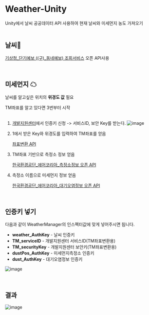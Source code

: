 # Weather-Unity
Unity에서 날씨 공공데이터 API 사용하여 현재 날씨와 미세먼지 농도 가져오기
<br><br>

## 날씨🌈

[기상청_단기예보 ((구)_동네예보) 조회서비스](https://www.data.go.kr/data/15084084/openapi.do) 오픈 API사용

<br>

## 미세먼지 ☁

날씨를 알고싶은 위치의 **위경도 값** 필요

TM좌표를 알고 있다면 3번부터 시작
<br><br>

1. [개발지원센터](https://sgis.kostat.go.kr/developer/html/main.html)에서 인증키 신청 -> 서비스ID, 보안 Key를 받는다.
![image](https://user-images.githubusercontent.com/28985207/207206633-d7b63b07-66d5-4c00-8a41-80adcc2d3d26.png)

2. 1에서 받은 Key와 위경도를 입력하여 TM좌표를 얻음

   [좌표변환 API](https://sgis.kostat.go.kr/developer/html/newOpenApi/api/dataApi/coord.html)
3. TM좌표 기반으로 측정소 정보 얻음
    
    [한국환경공단_에어코리아_측정소정보 오픈 API](https://www.data.go.kr/data/15073877/openapi.do)
4. 측정소 이름으로 미세먼지 정보 얻음

    [한국환경공단_에어코리아_대기오염정보 오픈 API](https://www.data.go.kr/data/15073861/openapi.do)

<br>

## 인증키 넣기

다음과 같이 WeatherManager의 인스펙터값에 맞게 넣어주시면 됩니다.
- **weather_AuthKey** - 날씨 인증키
- **TM_serviceID** - 개발지원센터 서비스ID(TM좌표변환용)
- **TM_securityKey** - 개발지원센터 보안키(TM좌표변환용)
- **dustPos_AuthKey** - 미세먼지측정소 인증키
- **dust_AuthKey** - 대기오염정보 인증키

![image](https://user-images.githubusercontent.com/28985207/207208479-9613670f-ffd1-4f1b-9518-6f9429fce29e.png)

<br>

## 결과
![image](https://user-images.githubusercontent.com/28985207/207206575-be1f798c-0323-4125-b650-0f91307cb4e9.png)
